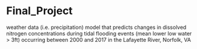 # Final_Project
weather data (i.e. precipitation) model that predicts changes in dissolved nitrogen concentrations during tidal flooding events (mean lower low water > 3ft) occurring between 2000 and 2017 in the Lafayette River, Norfolk, VA
